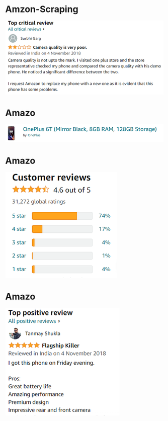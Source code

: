 # Amzon-Scraping
![](amazon%20critical%20rating.png)



# Amazo
![](amazon%20mobile%20title.png)

# Amazo
![](amazon%20rating.png)

# Amazo
![](amazon%20top%20review.png)
